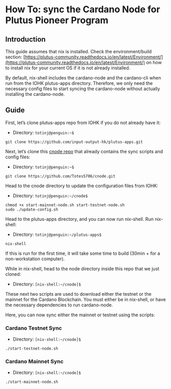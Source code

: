 # How To: sync the Cardano Node for Plutus Pioneer Program

## Introduction

This guide assumes that nix is installed. Check the environment/build section: [https://plutus-community.readthedocs.io/en/latest/Environment/](https://plutus-community.readthedocs.io/en/latest/Environment/) on how to install nix for your current OS if it is not already installed.

By default, nix-shell includes the cardano-node and the cardano-cli when run from the IOHK plutus-apps directory. 
Therefore, we only need the necessary config files to start syncing the cardano-node without actually installing the cardano-node.

## Guide

First, let’s clone plutus-apps repo from IOHK if you do not already have it:

- Directory: ```totinj@penguin:~$```
```
git clone https://github.com/input-output-hk/plutus-apps.git
```

Next, let’s clone this [cnode repo](https://github.com/Totes5706/cnode) that already contains the sync scripts and config files:

- Directory: ```totinj@penguin:~$```
```
git clone https://github.com/Totes5706/cnode.git
```
Head to the cnode directory to update the configuration files from IOHK:

- Directory: ```totinj@penguin:~/cnode$```
```
chmod +x start-mainnet-node.sh start-testnet-node.sh
sudo ./update-config.sh
```

Head to the plutus-apps directory, and you can now run nix-shell. Run nix-shell:

- Directory: ```totinj@penguin:~/plutus-apps$```
``` 
nix-shell
```

If this is run for the first time, it will take some time to build (30min + for a non-workstation computer).


While in nix-shell, head to the node directory inside this repo that we just cloned:

- Directory: ```[nix-shell:~/cnode]$```


These next two scripts are used to download either the testnet or the mainnet for the Cardano Blockchain. 
You must either be in nix-shell, or have the necessary dependencies to run cardano-node. 

Here, you can now sync either the mainnet or testnet using the scripts:

### Cardano Testnet Sync

- Directory: ```[nix-shell:~/cnode]$```
```
./start-testnet-node.sh
```

### Cardano Mainnet Sync

- Directory: ```[nix-shell:~/cnode]$```
```
./start-mainnet-node.sh
```


